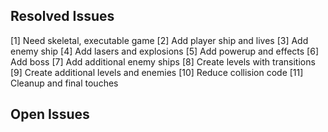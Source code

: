 ## Resolved Issues ##
[1] Need skeletal, executable game
[2] Add player ship and lives
[3] Add enemy ship
[4] Add lasers and explosions
[5] Add powerup and effects
[6] Add boss
[7] Add additional enemy ships
[8] Create levels with transitions
[9] Create additional levels and enemies
[10] Reduce collision code
[11] Cleanup and final touches

## Open Issues ##


